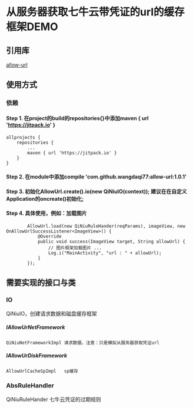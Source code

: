 # 从服务器获取七牛云带凭证的url的缓存框架DEMO

## 引用库
[allow-url](https://github.com/wangdaqi77/allow-url)

## 使用方式

### 依赖
#### Step 1. 在project的build的repositories{}中添加maven { url 'https://jitpack.io' }

	allprojects {
		repositories {
			...
			maven { url 'https://jitpack.io' }
		}
	}
#### Step 2. 在module中添加compile 'com.github.wangdaqi77:allow-url:1.0.1'

#### Step 3. 初始化AllowUrl.create().io(new QiNiuIO(context)); 建议在在自定义Application的oncreate()初始化;

#### Step 4. 具体使用，例如：加载图片
            AllowUrl.load(new QiNiuRuleHander(reqParams), imageView, new OnAllowUrlSuccessListener<ImageView>() {
                @Override
                public void success(ImageView target, String allowUrl) {
                    // 图片框架加载图片 ...
                    Log.i("MainActivity", "url : " + allowUrl);
                }
            });

## 需要实现的接口与类

### IO
QiNiuIO，创建请求数据和磁盘缓存框架
##### IAllowUrNetFramework<P>
	QiNiuNetFrameworkImpl 请求数据，注意：只是模拟从服务器获取凭证url
##### IAllowUrDiskFramework
	AllowUrlCacheSpImpl   sp缓存

### AbsRuleHandler
QiNiuRuleHander 七牛云凭证的过期规则
